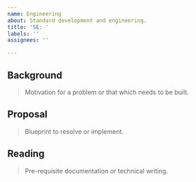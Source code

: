 ```yaml
---
name: Engineering
about: Standard development and engineering.
title: 'SE: '
labels: ''
assignees: ''

---
```


## Background
> Motivation for a problem or that which needs to be built.

## Proposal
> Blueprint to resolve or implement.

## Reading
> Pre-requisite documentation or technical writing.
